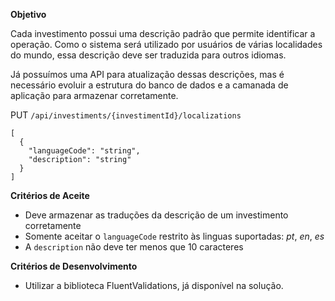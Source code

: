 **Objetivo**

Cada investimento possui uma descrição padrão que permite identificar a operação. Como o sistema será utilizado por usuários
de várias localidades do mundo, essa descrição deve ser traduzida para outros idiomas.

Já possuímos uma API para atualização dessas descrições, mas é necessário evoluir a estrutura do banco de dados e a
camanada de aplicação para armazenar corretamente.

PUT `/api/investiments/{investimentId}/localizations`
```
[
  {
    "languageCode": "string",
    "description": "string"
  }
]
```
**Critérios de Aceite**

- Deve armazenar as traduções da descrição de um investimento corretamente
- Somente aceitar o `languageCode` restrito às linguas suportadas: *pt*, *en*, *es*
- A `description` não deve ter menos que 10 caracteres

**Critérios de Desenvolvimento**

- Utilizar a biblioteca FluentValidations, já disponível na solução. 
